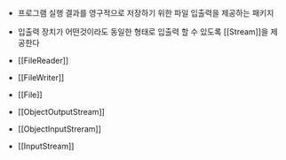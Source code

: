 - 프로그램 실행 결과를 영구적으로 저장하기 위한 파일 입출력을 제공하는 패키지
- 입출력 장치가 어떤것이라도 동일한 형태로 입출력 할 수 있도록 [[Stream]]을 제공한다

- [[FileReader]]
- [[FileWriter]]
- [[File]]
- [[ObjectOutputStream]]
- [[ObjectInputStreram]]
- [[InputStream]]
